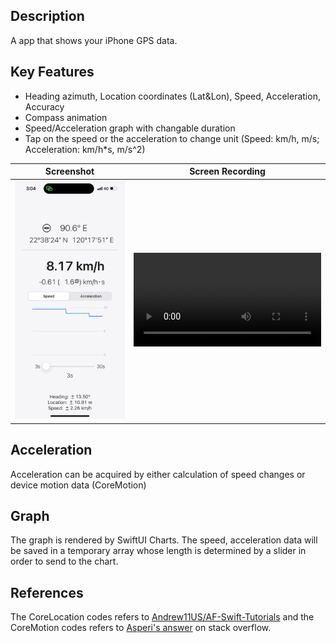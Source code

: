 ## Description
A app that shows your iPhone GPS data.

## Key Features
- Heading azimuth, Location coordinates (Lat&Lon), Speed, Acceleration, Accuracy
- Compass animation
- Speed/Acceleration graph with changable duration
- Tap on the speed or the acceleration to change unit (Speed: km/h, m/s; Acceleration: km/h*s, m/s^2)

Screenshot | Screen Recording
| :---:  | :---: |
<img src="https://github.com/AndyTung401/SwiftUI-Speedometer/blob/main/IMG_4817.PNG" width="300"> | <video src='https://github.com/AndyTung401/SwiftUI-Speedometer/assets/109213867/665f3ead-4168-4b39-a04c-3e6e3f53e799'>

## Acceleration
Acceleration can be acquired by either calculation of speed changes or device motion data (CoreMotion)

## Graph
The graph is rendered by SwiftUI Charts. 
The speed, acceleration data will be saved in a temporary array whose length is determined by a slider in order to send to the chart.

## References
The CoreLocation codes refers to [Andrew11US/AF-Swift-Tutorials](https://github.com/Andrew11US/AF-Swift-Tutorials/blob/main/core-location/core-location/ContentView.swift) and the CoreMotion codes refers to [Asperi's answer](https://stackoverflow.com/questions/62020407/swiftui-and-core-motion) on stack overflow.
